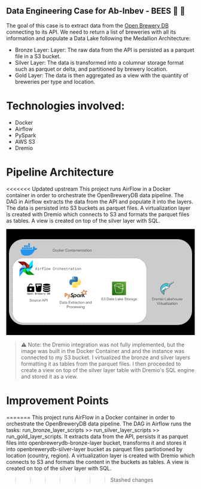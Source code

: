 ## Data Engineering Case for Ab-Inbev - BEES :beer: :honeybee:
The goal of this case is to extract data from the [Open Brewery DB ](https://www.openbrewerydb.org/) connecting to its API. We need to return a list of breweries with all its information and populate a Data Lake following the Medallion Architecture:
- Bronze Layer: Layer: The raw data from the API is persisted as a parquet file in a S3 bucket.
- Silver Layer: The data is transformed into a columnar storage format such as
parquet or delta, and partitioned by brewery location. 
- Gold Layer: The data is then aggregated  as a view with the quantity of breweries per type and location.

# Technologies involved: 

- Docker
- Airflow
- PySpark
- AWS S3
- Dremio

# Pipeline Architecture

<<<<<<< Updated upstream
This project runs AirFlow in a Docker container in order to orchestrate the OpenBreweryDB data pipeline. The DAG in Airflow extracts the data from the API and populate it into the layers. The data is persisted into S3 buckets as parquet files. A virtualization layer is created with Dremio which connects to S3 and formats the parquet files as tables. A view is created on top of the silver layer with SQL.

![diagram](architecture_diagram.png)

> :warning:  Note: the Dremio integration was not fully implemented, but the image was built in the Docker Container and and the instance was connected to my S3 bucket. I virtualized the bronze and silver layers formatting it as tables from the parquet files. I then proceeded to create a view on top of the silver layer table with Dremio's SQL engine and stored it as a view.

# Improvement Points
=======
This project runs AirFlow in a Docker container in order to orchestrate the OpenBreweryDB data pipeline. The DAG in Airflow runs the tasks: run_bronze_layer_scripts >> run_silver_layer_scripts >> run_gold_layer_scripts. It extracts data from the API, persists it as parquet files into openbrewerydb-bronze-layer bucket, transforms it and stores it into openbrewerydb-silver-layer bucket as parquet files partiotioned by location (country, region). A virtualization layer is created with Dremio which connects to S3 and formats the content in the buckets as tables. A view is created on top of the silver layer with SQL.
>>>>>>> Stashed changes

